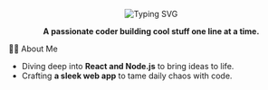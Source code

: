 <p align="center">
  <img src="https://readme-typing-svg.herokuapp.com?font=Fira+Code&size=16&duration=4000&pause=1000&color=008a00&center=true&vCenter=true&width=500&lines=Hey+There!,I’m+Vivek!,Developer+%7C+Innovator" alt="Typing SVG" />
</p>

<p align="center">
  <strong>A passionate coder building cool stuff one line at a time.</strong>
</p>


 🧑‍💻 About Me
-  Diving deep into **React and Node.js** to bring ideas to life.
-  Crafting **a sleek web app** to tame daily chaos with code.
